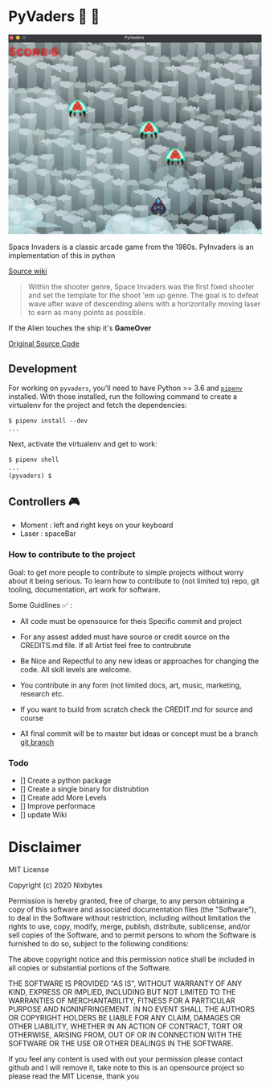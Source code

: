 # PyVaders 👾 🚀
 
![PyVaders](./pyvaders-screenshot.png)

Space Invaders is a classic arcade game from the 1980s. PyInvaders is an implementation of this in python

[Source wiki](https://en.wikipedia.org/wiki/Space_Invaders)

> Within the shooter genre, Space Invaders was the first fixed shooter and set the template for the shoot 'em up genre. The goal is to defeat wave after wave of descending aliens with a horizontally moving laser to earn as many points as possible.

If the Alien touches the ship it's **GameOver**

[Original Source Code](https://www.udemy.com/course/python-game-development-using-pygame-and-python-3/)

## Development

For working on `pyvaders`, you'll need to have Python >= 3.6 and [`pipenv`][1] installed. With those installed, run the following command to create a virtualenv for the project and fetch the dependencies:

```
$ pipenv install --dev
...
```

Next, activate the virtualenv and get to work:

```
$ pipenv shell
...
(pyvaders) $
```

[1]: https://docs.pipenv.org/en/latest/%


## Controllers 🎮

- Moment : left and right keys on your keyboard
- Laser : spaceBar


### How to contribute to the project

Goal: to get more people to contribute to simple projects without worry about it being serious. To learn how to contribute to (not limited to) repo, git tooling, documentation, art work for software. 

Some Guidlines ✅ :

- All code must be opensource for theis Specific commit and project

- For any assest added must have source or credit source on the CREDITS.md file. If all Artist feel free to contrubrute  

- Be Nice and Repectful to any new ideas or approaches for changing the code. All skill levels are welcome. 

- You contribute in any form (not limited docs, art, music, marketing, research etc.

- If you want to build from scratch check the CREDIT.md for source and course

- All final commit will be to master but ideas or concept must be a branch [git branch](https://git-scm.com/book/en/v2/Git-Branching-Basic-Branching-and-Merging)


### Todo

- [] Create a python package
- [] Create a single binary for distrubtion 
- [] Create add More Levels 
- [] Improve performace 
- [] update Wiki 


# Disclaimer 

MIT License

Copyright (c) 2020 Nixbytes

Permission is hereby granted, free of charge, to any person obtaining a copy
of this software and associated documentation files (the "Software"), to deal
in the Software without restriction, including without limitation the rights
to use, copy, modify, merge, publish, distribute, sublicense, and/or sell
copies of the Software, and to permit persons to whom the Software is
furnished to do so, subject to the following conditions:

The above copyright notice and this permission notice shall be included in all
copies or substantial portions of the Software.

THE SOFTWARE IS PROVIDED "AS IS", WITHOUT WARRANTY OF ANY KIND, EXPRESS OR
IMPLIED, INCLUDING BUT NOT LIMITED TO THE WARRANTIES OF MERCHANTABILITY,
FITNESS FOR A PARTICULAR PURPOSE AND NONINFRINGEMENT. IN NO EVENT SHALL THE
AUTHORS OR COPYRIGHT HOLDERS BE LIABLE FOR ANY CLAIM, DAMAGES OR OTHER
LIABILITY, WHETHER IN AN ACTION OF CONTRACT, TORT OR OTHERWISE, ARISING FROM,
OUT OF OR IN CONNECTION WITH THE SOFTWARE OR THE USE OR OTHER DEALINGS IN THE
SOFTWARE.

If you feel any content is used with out your permission please contact github and I will remove it, take note to this is an opensource project so please read the MIT License, thank you 